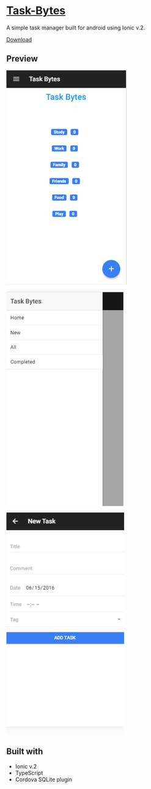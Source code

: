 # [Task-Bytes](https://drive.google.com/open?id=0B6OqcTb_THP_RlcwOVVfaTNxWHc)
A simple task manager built for android using Ionic v.2. 

[Download](https://drive.google.com/open?id=0B6OqcTb_THP_RlcwOVVfaTNxWHc)


## Preview

![](https://raw.githubusercontent.com/abrarShariar/Task-Bytes/master/screen-1.PNG)

![](https://raw.githubusercontent.com/abrarShariar/Task-Bytes/master/screen-2.PNG)

![](https://raw.githubusercontent.com/abrarShariar/Task-Bytes/master/screen-3.PNG)

## Built with
  - Ionic v.2
  - TypeScript
  - Cordova SQLite plugin
  
